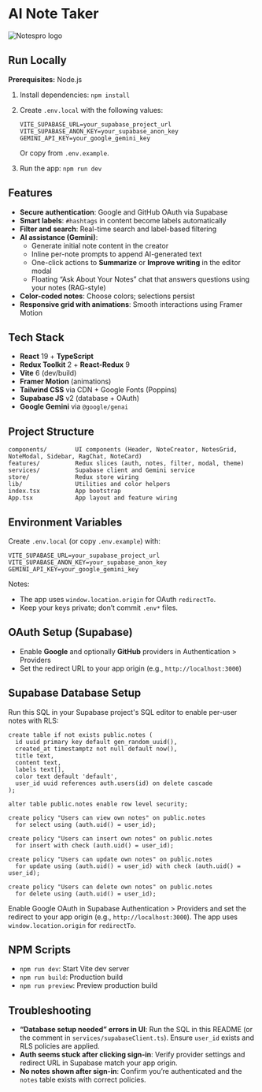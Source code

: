 # AI Note Taker

![Notespro logo](store/notespro.ico)

## Run Locally

**Prerequisites:**  Node.js


1. Install dependencies:
   `npm install`
2. Create `.env.local` with the following values:

   ```
   VITE_SUPABASE_URL=your_supabase_project_url
   VITE_SUPABASE_ANON_KEY=your_supabase_anon_key
   GEMINI_API_KEY=your_google_gemini_key
   ```
   Or copy from `.env.example`.
3. Run the app:
   `npm run dev`

## Features

- **Secure authentication**: Google and GitHub OAuth via Supabase
- **Smart labels**: `#hashtags` in content become labels automatically
- **Filter and search**: Real-time search and label-based filtering
- **AI assistance (Gemini)**:
  - Generate initial note content in the creator
  - Inline per-note prompts to append AI-generated text
  - One-click actions to **Summarize** or **Improve writing** in the editor modal
  - Floating “Ask About Your Notes” chat that answers questions using your notes (RAG-style)
- **Color-coded notes**: Choose colors; selections persist
- **Responsive grid with animations**: Smooth interactions using Framer Motion

## Tech Stack

- **React** 19 + **TypeScript**
- **Redux Toolkit** 2 + **React-Redux** 9
- **Vite** 6 (dev/build)
- **Framer Motion** (animations)
- **Tailwind CSS** via CDN + Google Fonts (Poppins)
- **Supabase JS** v2 (database + OAuth)
- **Google Gemini** via `@google/genai`

## Project Structure

```
components/        UI components (Header, NoteCreator, NotesGrid, NoteModal, Sidebar, RagChat, NoteCard)
features/          Redux slices (auth, notes, filter, modal, theme)
services/          Supabase client and Gemini service
store/             Redux store wiring
lib/               Utilities and color helpers
index.tsx          App bootstrap
App.tsx            App layout and feature wiring
```

## Environment Variables

Create `.env.local` (or copy `.env.example`) with:

```
VITE_SUPABASE_URL=your_supabase_project_url
VITE_SUPABASE_ANON_KEY=your_supabase_anon_key
GEMINI_API_KEY=your_google_gemini_key
```

Notes:
- The app uses `window.location.origin` for OAuth `redirectTo`.
- Keep your keys private; don’t commit `.env*` files.

## OAuth Setup (Supabase)

- Enable **Google** and optionally **GitHub** providers in Authentication > Providers
- Set the redirect URL to your app origin (e.g., `http://localhost:3000`)

## Supabase Database Setup

Run this SQL in your Supabase project's SQL editor to enable per-user notes with RLS:

```
create table if not exists public.notes (
  id uuid primary key default gen_random_uuid(),
  created_at timestamptz not null default now(),
  title text,
  content text,
  labels text[],
  color text default 'default',
  user_id uuid references auth.users(id) on delete cascade
);

alter table public.notes enable row level security;

create policy "Users can view own notes" on public.notes
  for select using (auth.uid() = user_id);

create policy "Users can insert own notes" on public.notes
  for insert with check (auth.uid() = user_id);

create policy "Users can update own notes" on public.notes
  for update using (auth.uid() = user_id) with check (auth.uid() = user_id);

create policy "Users can delete own notes" on public.notes
  for delete using (auth.uid() = user_id);
```

Enable Google OAuth in Supabase Authentication > Providers and set the redirect to your app origin (e.g., `http://localhost:3000`). The app uses `window.location.origin` for `redirectTo`.

## NPM Scripts

- `npm run dev`: Start Vite dev server
- `npm run build`: Production build
- `npm run preview`: Preview production build

## Troubleshooting

- **“Database setup needed” errors in UI**: Run the SQL in this README (or the comment in `services/supabaseClient.ts`). Ensure `user_id` exists and RLS policies are applied.
- **Auth seems stuck after clicking sign-in**: Verify provider settings and redirect URL in Supabase match your app origin.
- **No notes shown after sign-in**: Confirm you’re authenticated and the `notes` table exists with correct policies.
